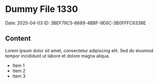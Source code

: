 # Dummy File 1330

Date: 2025-04-03
ID: 3BEF79C5-6689-4BBF-9E6C-3B0FFFC6338E

## Content

Lorem ipsum dolor sit amet, consectetur adipiscing elit.
Sed do eiusmod tempor incididunt ut labore et dolore magna aliqua.

* Item 1
* Item 2
* Item 3
